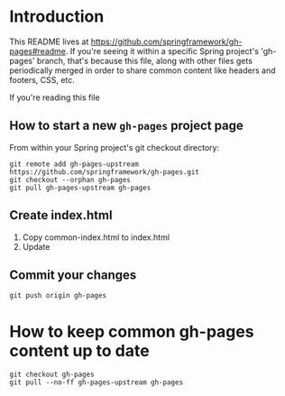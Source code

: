 # Introduction

This README lives at https://github.com/springframework/gh-pages#readme.
If you're seeing it within a specific Spring project's 'gh-pages' branch, that's
because this file, along with other files gets periodically merged in order to
share common content like headers and footers, CSS, etc.

If you're reading this file 

## How to start a new `gh-pages` project page
From within your Spring project's git checkout directory:

    git remote add gh-pages-upstream https://github.com/springframework/gh-pages.git
    git checkout --orphan gh-pages
    git pull gh-pages-upstream gh-pages


## Create index.html
1. Copy common-index.html to index.html
2. Update 

## Commit your changes
    git push origin gh-pages


# How to keep common gh-pages content up to date
    git checkout gh-pages
    git pull --no-ff gh-pages-upstream gh-pages

